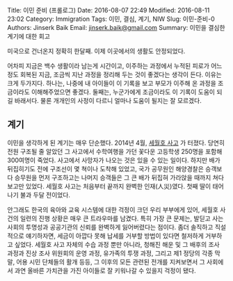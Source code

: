 Title: 이민 준비 (프롤로그)
Date: 2016-08-07 22:49
Modified: 2016-08-11 23:02
Category: Immigration
Tags: 이민, 결심, 계기, NIW
Slug: 이민-준비-0
Authors: Jinserk Baik
Email:  jinserk.baik@gmail.com
Summary: 이민을 결심한 계기에 대한 회고 

미국으로 건너온지 정확히 한달째. 이제 이곳에서의 생활도 안정되었다.

어차피 지금은 백수 생활이라 남는게 시간이고, 이주하는 과정에서 누적된 피로가 어느 정도 회복된 지금,
조금씩 지난 과정을 정리해 두는 것이 좋겠다는 생각이 든다. 이유는 크게 두가지다. 하나는, 나중에
내 아이들이 이 기록을 보고 부모가 이주해 온 과정을 조금이라도 이해해주었으면 좋겠다. 둘째는, 누군가에게
조금이라도 이 기록이 도움이 되길 바래서다. 물론 개개인의 사정이 다르니 얼마나 도움이 될지는 잘 모르겠다.

계기
----

이민을 생각하게 된 계기는 매우 단순했다. 2014년 4월, [세월호 사고](https://namu.wiki/w/%EC%B2%AD%ED%95%B4%EC%A7%84%ED%95%B4%EC%9A%B4%20%EC%84%B8%EC%9B%94%ED%98%B8%20%EC%B9%A8%EB%AA%B0%20%EC%82%AC%EA%B3%A0)
가 터졌다. 당연히 전원 구조될 줄 알았던 그 사고에서 수학여행을 가던 꽃다운 고등학생 250명을 포함해
300여명이 죽었다. 사고에서 사망자가 나오는 것은 있을 수 있는 일이다. 하지만 배가 뒤집히기도 전에
구조선이 몇 쳑이나 도착해 있었고, 국가 공무원인 해양경찰은 승객보다 승무원을 먼저 구조하고는 나머지
승객들은 그 큰 배가 뒤집혀 가라앉을 때까지 쳐다보고만 있었다. 세월호 사고는 처음부터 끝까지 완벽한
인재(人災)였다. 첫째 딸이 태어나기 불과 두달 전이었다.

안그래도 한국의 육아와 교육 시스템에 대한 걱정이 크던 우리 부부에게 있어, 세월호 사건의 일련의 진행 상황은
매우 큰 트라우마를 남겼다. 특히 가장 큰 문제는, 발딛고 사는 사회의 투명성과 공공기관의 신뢰를 완벽하게
잃어버렸다는 점이다. 좀더 솔직하고 직설적으로 얘기하자면, 세금이 아깝다 못해 납세를 거부할 방법이 있다면
철저하게 거부하고 싶었다. 세월호 사고 자체의 수습 과정 뿐만 아니라, 청해진 해운 및 그 배후의 조사 과정과
진상 조사 위원회의 운영 과정, 유가족의 투쟁 과정, 그리고 제1 정당의 각종 막말, 어용 시민 단체들의 활개 등등,
그 이후의 모든 관련된 전개를 지켜보면서 그 사회에서 과연 올바른 가치관을 가진 아이들로 잘 키워나갈 수 있을지
걱정이 됐다.


